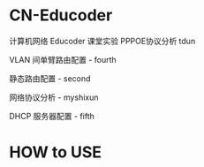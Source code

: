 # CN-Educoder
计算机网络 Educoder 课堂实验 PPPOE协议分析 tdun

VLAN 间单臂路由配置 - fourth

静态路由配置 - second

网络协议分析 -  myshixun

DHCP 服务器配置 - fifth

# HOW to USE
